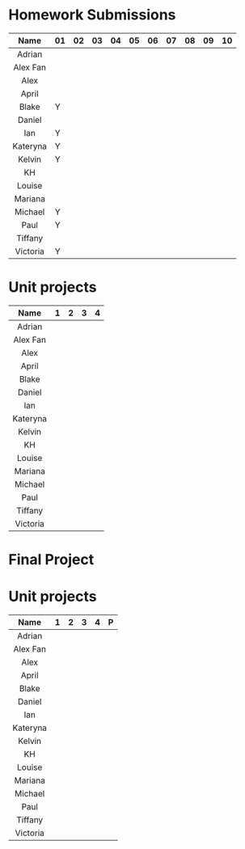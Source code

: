 # Homework Submissions

| Name     | 01 | 02 | 03 | 04 | 05 | 06 | 07 | 08 | 09 | 10 |
|:-:       |---|---|---|---|---|---|---|---|---|---|
| Adrian   |   |   |   |   |   |   |   |   |   |   |
| Alex Fan |   |   |   |   |   |   |   |   |   |   |
| Alex     |   |   |   |   |   |   |   |   |   |   |
| April    |   |   |   |   |   |   |   |   |   |   |
| Blake    | Y |   |   |   |   |   |   |   |   |   |
| Daniel   |   |   |   |   |   |   |   |   |   |   |
| Ian      | Y |   |   |   |   |   |   |   |   |   |
| Kateryna | Y |   |   |   |   |   |   |   |   |   |
| Kelvin   | Y |   |   |   |   |   |   |   |   |   |
| KH       |   |   |   |   |   |   |   |   |   |   |
| Louise   |   |   |   |   |   |   |   |   |   |   |
| Mariana  |   |   |   |   |   |   |   |   |   |   |
| Michael  | Y |   |   |   |   |   |   |   |   |   |
| Paul     | Y |   |   |   |   |   |   |   |   |   |
| Tiffany  |   |   |   |   |   |   |   |   |   |   |
| Victoria | Y |   |   |   |   |   |   |   |   |   |

# Unit projects

| Name     | 1 | 2 | 3 | 4 |
|:-:       |---|---|---|---|
| Adrian   |   |   |   |   |
| Alex Fan |   |   |   |   |
| Alex     |   |   |   |   |
| April    |   |   |   |   |
| Blake    |   |   |   |   |
| Daniel   |   |   |   |   |
| Ian      |   |   |   |   |
| Kateryna |   |   |   |   |
| Kelvin   |   |   |   |   |
| KH       |   |   |   |   |
| Louise   |   |   |   |   |
| Mariana  |   |   |   |   |
| Michael  |   |   |   |   |
| Paul     |   |   |   |   |
| Tiffany  |   |   |   |   |
| Victoria |   |   |   |   |

# Final Project

# Unit projects

| Name     | 1 | 2 | 3 | 4 | P |
|:-:       |---|---|---|---|---|
| Adrian   |   |   |   |   |   |
| Alex Fan |   |   |   |   |   |
| Alex     |   |   |   |   |   |
| April    |   |   |   |   |   |
| Blake    |   |   |   |   |   |
| Daniel   |   |   |   |   |   |
| Ian      |   |   |   |   |   |
| Kateryna |   |   |   |   |   |
| Kelvin   |   |   |   |   |   |
| KH       |   |   |   |   |   |
| Louise   |   |   |   |   |   |
| Mariana  |   |   |   |   |   |
| Michael  |   |   |   |   |   |
| Paul     |   |   |   |   |   |
| Tiffany  |   |   |   |   |   |
| Victoria |   |   |   |   |   |

